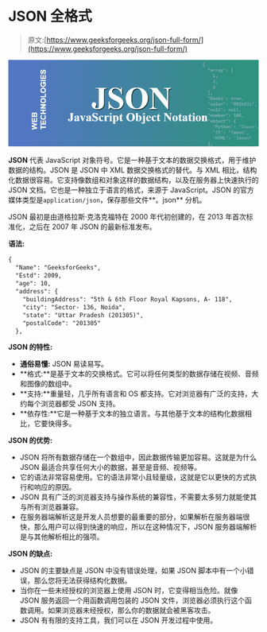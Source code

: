 # JSON 全格式

> 原文:[https://www.geeksforgeeks.org/json-full-form/](https://www.geeksforgeeks.org/json-full-form/)

![](img/082c230dd8e123f4b1267fc77e362ece.png)

**JSON** 代表 JavaScript 对象符号。它是一种基于文本的数据交换格式，用于维护数据的结构。JSON 是 JSON 中 XML 数据交换格式的替代。与 XML 相比，结构化数据很容易。它支持像数组和对象这样的数据结构，以及在服务器上快速执行的 JSON 文档。它也是一种独立于语言的格式，来源于 JavaScript。JSON 的官方媒体类型是`application/json`，保存那些文件**。json** 分机。

JSON 最初是由道格拉斯·克洛克福特在 2000 年代初创建的，在 2013 年首次标准化，之后在 2007 年 JSON 的最新标准发布。

**语法:**

```
{
  "Name": "GeeksforGeeks",
  "Estd": 2009,
  "age": 10,
  "address": {
    "buildingAddress": "5th & 6th Floor Royal Kapsons, A- 118",
    "city": "Sector- 136, Noida",
    "state": "Uttar Pradesh (201305)",
    "postalCode": "201305"
  },
```

**JSON 的特性:**

*   **通俗易懂:** JSON 易读易写。
*   **格式:**是基于文本的交换格式。它可以将任何类型的数据存储在视频、音频和图像的数组中。
*   **支持:**重量轻，几乎所有语言和 OS 都支持。它对浏览器有广泛的支持，大约每个浏览器都受 JSON 支持。
*   **依存性:**它是一种基于文本的独立语言。与其他基于文本的结构化数据相比，它要快得多。

**JSON 的优势:**

*   JSON 将所有数据存储在一个数组中，因此数据传输更加容易。这就是为什么 JSON 最适合共享任何大小的数据，甚至是音频、视频等。
*   它的语法非常容易使用。它的语法非常小且轻量级，这就是它以更快的方式执行和响应的原因。
*   JSON 具有广泛的浏览器支持与操作系统的兼容性，不需要太多努力就能使其与所有浏览器兼容。
*   在服务器端解析这是开发人员想要的最重要的部分，如果解析在服务器端很快，那么用户可以得到快速的响应，所以在这种情况下，JSON 服务器端解析是与其他解析相比的强项。

**JSON 的缺点:**

*   JSON 的主要缺点是 JSON 中没有错误处理，如果 JSON 脚本中有一个小错误，那么您将无法获得结构化数据。
*   当你在一些未经授权的浏览器上使用 JSON 时，它变得相当危险。就像 JSON 服务返回一个用函数调用包装的 JSON 文件，浏览器必须执行这个函数调用。如果浏览器未经授权，那么你的数据就会被黑客攻击。
*   JSON 有有限的支持工具，我们可以在 JSON 开发过程中使用。